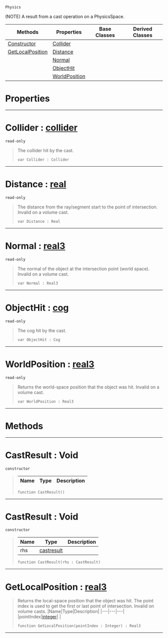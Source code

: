  `Physics`

(NOTE) A result from a cast operation on a PhysicsSpace.

|Methods|Properties|Base Classes|Derived Classes|
|---|---|---|---|
|[ Constructor](https://github.com/zeroengineteam/ZeroDocs/blob/master/code_reference/class_reference/castresult.markdown#castresult-void)|[ Collider](https://github.com/zeroengineteam/ZeroDocs/blob/master/code_reference/class_reference/castresult.markdown#collider-zero-engine-doc)| | |
|[ GetLocalPosition](https://github.com/zeroengineteam/ZeroDocs/blob/master/code_reference/class_reference/castresult.markdown#getlocalposition-zero-en)|[ Distance](https://github.com/zeroengineteam/ZeroDocs/blob/master/code_reference/class_reference/castresult.markdown#distance-zero-engine-doc)| | |
| |[ Normal](https://github.com/zeroengineteam/ZeroDocs/blob/master/code_reference/class_reference/castresult.markdown#normal-zero-engine-docum)| | |
| |[ ObjectHit](https://github.com/zeroengineteam/ZeroDocs/blob/master/code_reference/class_reference/castresult.markdown#objecthit-zero-engine-do)| | |
| |[ WorldPosition](https://github.com/zeroengineteam/ZeroDocs/blob/master/code_reference/class_reference/castresult.markdown#worldposition-zero-engin)| | |


 #  Properties


---  
 #  Collider : [collider](https://github.com/zeroengineteam/ZeroDocs/blob/master/code_reference/class_reference/collider.markdown)

 `read-only`

> The collider hit by the cast.
> ``` lang=cpp, name=Zilch
> var Collider : Collider


---  
 #  Distance : [real](https://github.com/zeroengineteam/ZeroDocs/blob/master/code_reference/zilch_base_types/real.markdown)

 `read-only`

> The distance from the ray/segment start to the point of intersection. Invalid on a volume cast.
> ``` lang=cpp, name=Zilch
> var Distance : Real


---  
 #  Normal : [real3](https://github.com/zeroengineteam/ZeroDocs/blob/master/code_reference/zilch_base_types/real3.markdown)

 `read-only`

> The normal of the object at the intersection point (world space). Invalid on a volume cast.
> ``` lang=cpp, name=Zilch
> var Normal : Real3


---  
 #  ObjectHit : [cog](https://github.com/zeroengineteam/ZeroDocs/blob/master/code_reference/class_reference/cog.markdown)

 `read-only`

> The cog hit by the cast.
> ``` lang=cpp, name=Zilch
> var ObjectHit : Cog


---  
 #  WorldPosition : [real3](https://github.com/zeroengineteam/ZeroDocs/blob/master/code_reference/zilch_base_types/real3.markdown)

 `read-only`

> Returns the world-space position that the object was hit. Invalid on a volume cast.
> ``` lang=cpp, name=Zilch
> var WorldPosition : Real3


---  
 #  Methods


---  
 #  CastResult : Void

 `constructor`

> 
> |Name|Type|Description|
> |---|---|---|
> ``` lang=cpp, name=Zilch
> function CastResult()
> ``` 


---  
 #  CastResult : Void

 `constructor`

> 
> |Name|Type|Description|
> |---|---|---|
> |rhs|[castresult](https://github.com/zeroengineteam/ZeroDocs/blob/master/code_reference/class_reference/castresult.markdown)| |
> ``` lang=cpp, name=Zilch
> function CastResult(rhs : CastResult)
> ``` 


---  
 #  GetLocalPosition : [real3](https://github.com/zeroengineteam/ZeroDocs/blob/master/code_reference/zilch_base_types/real3.markdown)

> Returns the local-space position that the object was hit. The point index is used to get the first or last point of intersection. Invalid on volume casts.
> |Name|Type|Description|
> |---|---|---|
> |pointIndex|[integer](https://github.com/zeroengineteam/ZeroDocs/blob/master/code_reference/zilch_base_types/integer.markdown)| |
> ``` lang=cpp, name=Zilch
> function GetLocalPosition(pointIndex : Integer) : Real3
> ``` 


---  
 

 